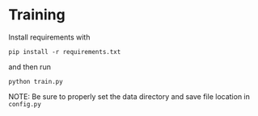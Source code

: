 # Training
Install requirements with

```pip install -r requirements.txt```

and then run

```python train.py```

NOTE: Be sure to properly set the data directory and save file location in ```config.py```
